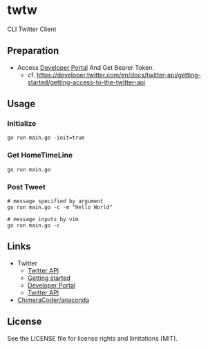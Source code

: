 # twtw
CLI Twitter Client

## Preparation
* Access [Developer Portal](https://developer.twitter.com/en/portal/projects-and-apps) And Get Bearer Token.
  * cf. https://developer.twitter.com/en/docs/twitter-api/getting-started/getting-access-to-the-twitter-api 

## Usage
### Initialize
```
go run main.go -init=true
```
### Get HomeTimeLine
```
go run main.go
```
### Post Tweet
```
# message specified by argument
go run main.go -c -m "Hello World"

# message inputs by vim
go run main.go -c
```
## Links
* Twitter
  * [Twitter API](https://developer.twitter.com/en/docs/twitter-api)
  * [Getting started](https://developer.twitter.com/en/docs/twitter-api/getting-started/getting-access-to-the-twitter-api)
  * [Developer Portal](https://developer.twitter.com/en/portal/projects-and-apps)
  * [Twitter API](https://developer.twitter.com/en/docs/twitter-api)
* [ChimeraCoder/anaconda](https://github.com/ChimeraCoder/anaconda)

## License
See the LICENSE file for license rights and limitations (MIT).
